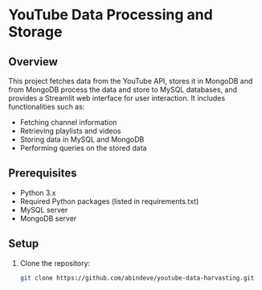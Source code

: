 # YouTube Data Processing and Storage

## Overview

This project fetches data from the YouTube API, stores it in MongoDB and from  MongoDB process the data and store to MySQL  databases, and provides a Streamlit web interface for user interaction. It includes functionalities such as:

- Fetching channel information
- Retrieving playlists and videos
- Storing data in MySQL and MongoDB
- Performing queries on the stored data

## Prerequisites

- Python 3.x
- Required Python packages (listed in requirements.txt)
- MySQL server
- MongoDB server

## Setup

1. Clone the repository:

   ```bash
   git clone https://github.com/abindeve/youtube-data-harvasting.git